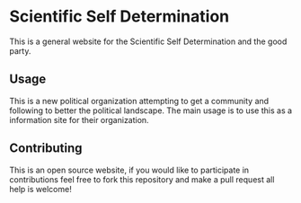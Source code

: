 # Scientific Self Determination

This is a general website for the Scientific Self Determination and the
good party.

## Usage

This is a new political organization attempting to get a community and
following to better the political landscape. The main usage is to use
this as a information site for their organization.

## Contributing

This is an open source website, if you would like to participate in contributions
feel free to fork this repository and make a pull request all help is welcome!
